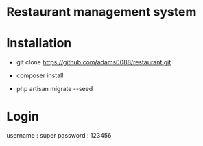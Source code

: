 # Restaurant management system 

# Installation 

- git clone https://github.com/adams0088/restaurant.git

- composer install 

- php artisan migrate --seed 

# Login 
username : super
password : 123456

